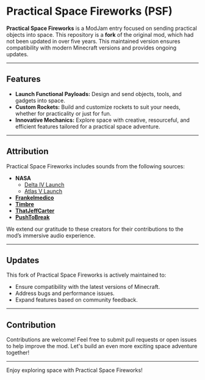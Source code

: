 # Practical Space Fireworks (PSF)

**Practical Space Fireworks** is a ModJam entry focused on sending practical objects into space. This repository is a **fork** of the original mod, which had not been updated in over five years. This maintained version ensures compatibility with modern Minecraft versions and provides ongoing updates.

---

## Features
- **Launch Functional Payloads:** Design and send objects, tools, and gadgets into space.
- **Custom Rockets:** Build and customize rockets to suit your needs, whether for practicality or just for fun.
- **Innovative Mechanics:** Explore space with creative, resourceful, and efficient features tailored for a practical space adventure.

---

## Attribution
Practical Space Fireworks includes sounds from the following sources:

- **NASA**  
  - [Delta IV Launch](https://soundcloud.com/nasa/delta-iv-launch)  
  - [Atlas V Launch](https://soundcloud.com/nasa/atlas-v-launch)  
- **[Frankelmedico](https://freesound.org/people/frankelmedico/sounds/348767/)**  
- **[Timbre](https://freesound.org/people/Timbre/sounds/131263/)**  
- **[ThatJeffCarter](https://freesound.org/people/thatjeffcarter/sounds/128075/)**  
- **[PushToBreak](https://freesound.org/people/pushtobreak/sounds/17754/)**  

We extend our gratitude to these creators for their contributions to the mod’s immersive audio experience.

---

## Updates
This fork of Practical Space Fireworks is actively maintained to:
- Ensure compatibility with the latest versions of Minecraft.
- Address bugs and performance issues.
- Expand features based on community feedback.

---

## Contribution
Contributions are welcome! Feel free to submit pull requests or open issues to help improve the mod. Let's build an even more exciting space adventure together!

---

Enjoy exploring space with Practical Space Fireworks!
